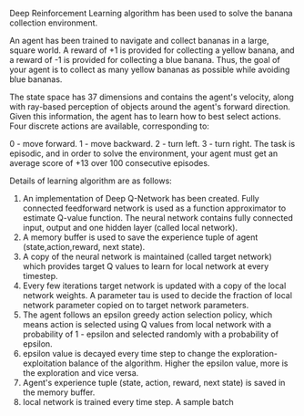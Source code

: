 Deep Reinforcement Learning algorithm has been used to solve the banana collection environment. 

An agent has been trained to navigate and collect bananas in a large, square world. A reward of +1 is provided for collecting a yellow banana, and a reward of -1 is provided for collecting a blue banana. Thus, the goal of your agent is to collect as many yellow bananas as possible while avoiding blue bananas.

The state space has 37 dimensions and contains the agent's velocity, along with ray-based perception of objects around the agent's forward direction. Given this information, the agent has to learn how to best select actions. Four discrete actions are available, corresponding to:

0 - move forward.
1 - move backward.
2 - turn left.
3 - turn right.
The task is episodic, and in order to solve the environment, your agent must get an average score of +13 over 100 consecutive episodes.

Details of learning algorithm are as follows:
1) An implementation of Deep Q-Network has been created. Fully connected feedforward network is used as a function approximator to estimate
Q-value function. The neural network contains fully connected input, output and one hidden layer (called local network).
2) A memory buffer is used to save the experience tuple of agent (state,action,reward, next state).
3) A copy of the neural network is maintained (called target network) which provides target Q values to learn for local network at every timestep.
4) Every few iterations target network is updated with a copy of the local network weights. A parameter tau is used  to decide the fraction of 
local network parameter copied on to target network parameters.
5) The agent follows an epsilon greedy action selection policy, which means action is selected using Q values from local network with a probability
of 1 - epsilon and selected randomly with a probability of epsilon.
6) epsilon value is decayed every time step to change the exploration-exploitation balance of the algorithm. Higher the epsilon value, more
is the exploration and vice versa.
7) Agent's experience tuple (state, action, reward, next state) is saved in the memory buffer.
7) local network is trained every time step. A sample batch
